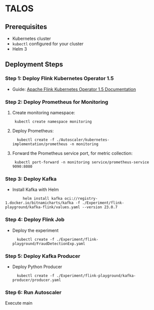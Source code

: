 # TALOS

## Prerequisites


- Kubernetes cluster
- `kubectl` configured for your cluster
- Helm 3


## Deployment Steps


### Step 1: Deploy Flink Kubernetes Operator 1.5


- Guide: [Apache Flink Kubernetes Operator 1.5 Documentation](https://nightlies.apache.org/flink/flink-kubernetes-operator-docs-release-1.5/docs/try-flink-kubernetes-operator/quick-start/)


### Step 2: Deploy Prometheus for Monitoring


1. Create monitoring namespace:
        
        kubectl create namespace monitoring
        
2. Deploy Prometheus:
     
         kubectl create -f ./Autoscaler/kubernetes-implementation/prometheus -n monitoring


3. Forward the Prometheus service port, for metric collection:


        kubectl port-forward -n monitoring service/prometheus-service 9090:8080




### Step 3: Deploy Kafka
- Install Kafka with Helm
```
        helm install kafka oci://registry-1.docker.io/bitnamicharts/kafka -f ./Experiment/flink-playground/kafka-flink/values.yaml --version 23.0.7
```


### Step 4: Deploy Flink Job


- Deploy the experiment 


        kubectl create -f ./Experiment/flink-playground/FraudDetectionExp.yaml


### Step 5:  Deploy Kafka Producer
- Deploy Python Producer


        kubectl create -f ./Experiment/flink-playground/kafka-producer/producer.yaml


### Step 6:  Run Autoscaler 


Execute main



